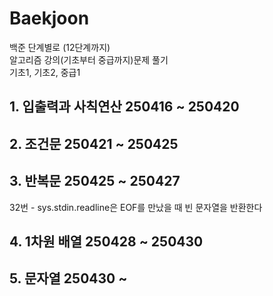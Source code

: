 # Baekjoon

백준 단계별로 (12단계까지)   
알고리즘 강의(기초부터 중급까지)문제 풀기   
기초1, 기초2, 중급1   

## 1. 입출력과 사칙연산 250416 ~ 250420
## 2. 조건문 250421 ~ 250425
## 3. 반복문 250425 ~ 250427
32번 - sys.stdin.readline은 EOF를 만났을 때 빈 문자열을 반환한다
## 4. 1차원 배열 250428 ~ 250430
## 5. 문자열 250430 ~ 
